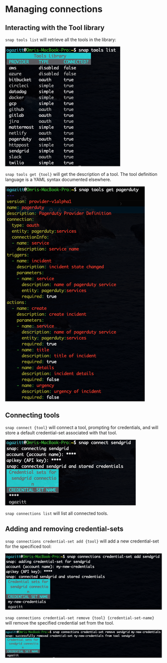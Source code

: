 # Managing connections

## Interacting with the Tool library

`snap tools list` will retrieve all the tools in the library:

![snap tools list](img/snap-tools-list.png)

`snap tools get {tool}` will get the description of a tool.  The tool definition 
language is a YAML syntax documented elsewhere.

![snap tools get](img/snap-tools-get.png)

## Connecting tools

`snap connect {tool}` will connect a tool, prompting for credentials, and will store a 
default credential-set associated with that tool.

![snap connect](img/snap-connect.png)

`snap connections list` will list all connected tools.


## Adding and removing credential-sets

`snap connections credential-set add {tool}` will add a new credential-set for the 
specificed tool:

![credential set add](img/credential-set-add.png)

`snap connections credential-set remove {tool} {credential-set-name}` will remove 
the specified credential set from the tool.

![credential set remove](img/credential-set-remove.png)
